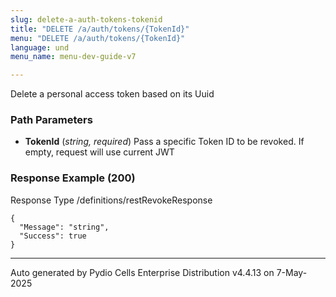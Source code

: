 ```yaml
---
slug: delete-a-auth-tokens-tokenid
title: "DELETE /a/auth/tokens/{TokenId}"
menu: "DELETE /a/auth/tokens/{TokenId}"
language: und
menu_name: menu-dev-guide-v7

---
```








 
Delete a personal access token based on its Uuid  


### Path Parameters

 - **TokenId** (_string, required_) Pass a specific Token ID to be revoked. If empty, request will use current JWT




### Response Example (200)
Response Type /definitions/restRevokeResponse

```
{
  "Message": "string",
  "Success": true
}
```




---
Auto generated by Pydio Cells Enterprise Distribution v4.4.13 on 7-May-2025

